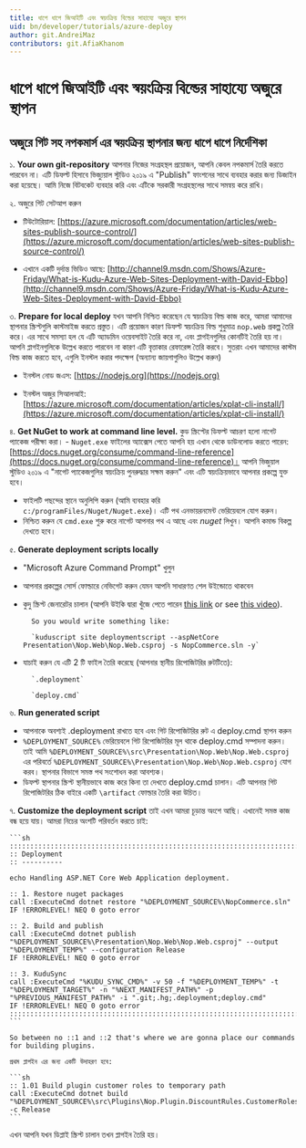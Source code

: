 ```yaml
---
title: ধাপে ধাপে জিআইটি এবং স্বয়ংক্রিয় বিল্ডের সাহায্যে অজুরে স্থাপন
uid: bn/developer/tutorials/azure-deploy
author: git.AndreiMaz
contributors: git.AfiaKhanom
---
```


# ধাপে ধাপে জিআইটি এবং স্বয়ংক্রিয় বিল্ডের সাহায্যে অজুরে স্থাপন

## অজুরে গিট সহ নপকমার্স এর স্বয়ংক্রিয় স্থাপনার জন্য ধাপে ধাপে নির্দেশিকা

১. **Your own git-repository** আপনার নিজের সংগ্রহস্থল প্রয়োজন, আপনি কেবল নপকমার্স তৈরি করতে পারবেন না। এটি ডিফল্ট হিসাবে ভিজ্যুয়াল স্টুডিও ২০১৯ এ "Publish" ফাংশনের সাথে ব্যবহার করার জন্য ডিজাইন করা হয়েছে। আমি নিজে বিটবকেট ব্যবহার করি এবং এটিকে সরকারী সংগ্রহস্থলের সাথে সমন্বয় করে রাখি।

২. অজুরে গিট সেটআপ করুন

- টিউটোরিয়াল: [https://azure.microsoft.com/documentation/articles/web-sites-publish-source-control/](https://azure.microsoft.com/documentation/articles/web-sites-publish-source-control/)

- এখানে একটি দুর্দান্ত ভিডিও আছে: [http://channel9.msdn.com/Shows/Azure-Friday/What-is-Kudu-Azure-Web-Sites-Deployment-with-David-Ebbo](http://channel9.msdn.com/Shows/Azure-Friday/What-is-Kudu-Azure-Web-Sites-Deployment-with-David-Ebbo)

৩. **Prepare for local deploy** যখন আপনি নিশ্চিত করেছেন যে স্বয়ংক্রিয় বিল্ড কাজ করে, আমরা আমাদের স্থাপনার স্ক্রিপ্টগুলি কাস্টমাইজ করতে প্রস্তুত। এটি প্রয়োজন কারণ ডিফল্ট স্বয়ংক্রিয় বিল্ড শুধুমাত্র `nop.web` প্রকল্প তৈরি করে। এর সাথে সমস্যা হল যে এটি অ্যাডমিন ওয়েবসাইট তৈরি করে না, এবং প্লাগইনগুলির কোনটিই তৈরি হয় না। আপনি প্লাগইনগুলিকে উল্লেখ করতে পারবেন না কারণ এটি বৃত্তাকার রেফারেন্স তৈরি করবে। সুতরাং এখন আমাদের কাস্টম বিল্ড কাজ করতে হবে, এগুলি ইনস্টল করার পদক্ষেপ (অন্যান্য জায়গাগুলিও উল্লেখ করুন)

- ইনস্টল নোড জএস: [https://nodejs.org](https://nodejs.org)

- ইনস্টল অজুর সিআলআই: [https://azure.microsoft.com/documentation/articles/xplat-cli-install/](https://azure.microsoft.com/documentation/articles/xplat-cli-install/)

৪. **Get NuGet to work at command line level.** কুড স্ক্রিপ্টের ডিফল্ট আচরণ হলো নাগেট প্যাকেজ পরীক্ষা করা।
    - `Nuget.exe` ফাইলের অ্যাক্সেস পেতে আপনি হয় এখান থেকে ডাউনলোড করতে পারেন: [https://docs.nuget.org/consume/command-line-reference](https://docs.nuget.org/consume/command-line-reference)। আপনি ভিজুয়াল স্টুডিও ২০১৯ এ "নাগেট প্যাকেজগুলির স্বয়ংক্রিয় পুনরুদ্ধার সক্ষম করুন" এবং এটি স্বয়ংক্রিয়ভাবে আপনার প্রকল্পে যুক্ত হবে।

- ফাইলটি পছন্দের স্থানে অনুলিপি করুন (আমি ব্যবহার করি `c:/programFiles/Nuget/Nuget.exe`)। এটি পথ এনভায়রনমেন্ট ভেরিয়েবলে যোগ করুন।
- নিশ্চিত করুন যে `cmd.exe` শুরু করে নাগেট আপনার পথ এ আছে এবং *nuget* লিখুন। আপনি কমান্ড বিকল্প দেখতে হবে।

৫. **Generate deployment scripts locally**

- "Microsoft Azure Command Prompt" খুলুন
- আপনার প্রকল্পের সোর্স ফোল্ডারে নেভিগেট করুন যেমন আপনি সাধারণত শেল উইন্ডোতে থাকবেন
- কুদু স্ক্রিপ্ট জেনারেটর চালান (আপনি উইকি দ্বারা খুঁজে পেতে পারেন [this link](https://github.com/projectkudu/kudu/wiki) or see [this video](https://azure.microsoft.com/resources/videos/custom-web-site-deployment-scripts-with-kudu/)).

        So you would write something like:

        `kuduscript site deploymentscript --aspNetCore Presentation\Nop.Web\Nop.Web.csproj -s NopCommerce.sln -y`
- যাচাই করুন যে এটি 2 টি ফাইল তৈরি করেছে (আপনার স্থানীয় রিপোজিটরির রুটটিতে):

        `.deployment`

        `deploy.cmd`

৬. **Run generated script**

- আপনাকে অবশ্যই .deployment রাখতে হবে এবং গিট রিপোজিটরির রুট এ deploy.cmd স্থাপন করুন
- `%DEPLOYMENT_SOURCE%` ভেরিয়েবলে গিট রিপোজিটরির মূল থাকে deploy.cmd সম্পাদনা করুন। তাই আমি `%DEPLOYMENT_SOURCE%\src\Presentation\Nop.Web\Nop.Web.csproj` এর পরিবর্তে `%DEPLOYMENT_SOURCE%\Presentation\Nop.Web\Nop.Web.csproj` যোগ করব। স্থাপনার বিভাগে সমস্ত পথ সংশোধন করা আবশ্যক।
- ডিফল্ট স্থাপনার স্ক্রিপ্ট স্থানীয়ভাবে কাজ করে কিনা তা দেখতে deploy.cmd চালান। এটি আপনার গিট রিপোজিটরির ঠিক বাইরে একটি `\artifact` ফোল্ডার তৈরি করা উচিত।

৭. **Customize the deployment script** তাই এখন আমরা চূড়ান্ত অংশে আছি। এখানেই সমস্ত কাজ বন্ধ হয়ে যায়। আমরা নিচের অংশটি পরিবর্তন করতে চাই:

    ```sh
    ::::::::::::::::::::::::::::::::::::::::::::::::::::::::::::::::::::::::::::::::::::::::::::::::::::::::::::::::::::::::::::::::::
    :: Deployment
    :: ----------

    echo Handling ASP.NET Core Web Application deployment.

    :: 1. Restore nuget packages
    call :ExecuteCmd dotnet restore "%DEPLOYMENT_SOURCE%\NopCommerce.sln"
    IF !ERRORLEVEL! NEQ 0 goto error

    :: 2. Build and publish
    call :ExecuteCmd dotnet publish "%DEPLOYMENT_SOURCE%\Presentation\Nop.Web\Nop.Web.csproj" --output "%DEPLOYMENT_TEMP%" --configuration Release
    IF !ERRORLEVEL! NEQ 0 goto error

    :: 3. KuduSync
    call :ExecuteCmd "%KUDU_SYNC_CMD%" -v 50 -f "%DEPLOYMENT_TEMP%" -t "%DEPLOYMENT_TARGET%" -n "%NEXT_MANIFEST_PATH%" -p "%PREVIOUS_MANIFEST_PATH%" -i ".git;.hg;.deployment;deploy.cmd"
    IF !ERRORLEVEL! NEQ 0 goto error
    ::::::::::::::::::::::::::::::::::::::::::::::::::::::::::::::::::::::::::::::::::::::::::::::::::::::::::::::::::::::::::::::::::
    ```

    So between no ::1 and ::2 that's where we are gonna place our commands for building plugins.

    প্রথম প্লাগইন এর জন্য একটি উদাহরণ হবে:

    ```sh
    :: 1.01 Build plugin customer roles to temporary path
    call :ExecuteCmd dotnet build "%DEPLOYMENT_SOURCE%\src\Plugins\Nop.Plugin.DiscountRules.CustomerRoles\Nop.Plugin.DiscountRules.CustomerRoles.csproj" -c Release
    ```

এখন আপনি যখন ডিপ্লাই স্ক্রিপ্ট চালান তখন প্লাগইন তৈরি হয়।

